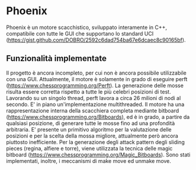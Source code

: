 # Phoenix

Phoenix è un motore scacchistico, sviluppato interamente in C++, compatibile con tutte le GUI che supportano lo standard UCI (https://gist.github.com/DOBRO/2592c6dad754ba67e6dcaec8c90165bf).  
## Funzionalità implementate
Il progetto è ancora incompleto, per cui non è ancora possibile utilizzabile con una GUI. Attualmente, il motore è solamente in grado di eseguire perft (https://www.chessprogramming.org/Perft). La generazione delle mosse risulta essere corretta rispetto a 
tutte le più celebri posizioni di test. Lavorando su un singolo thread, perft lavora a circa 26 milioni di nodi al secondo. E' in piano un'implementazione multithreaded. 
Il motore ha una rappresentazione interna della scacchiera completa mediante bitboard (https://www.chessprogramming.org/Bitboards), ed è in grado, a partire da qualsiasi posizione, di generare tutte le mosse fino ad una profondità arbitraria. 
E' presente un primitivo algoritmo per la valutazione delle posizioni e per la scelta della mossa migliore, attualmente però ancora piuttosto inefficiente. Per la generazione degli attack pattern degli sliding pieces (regina, alfiere e torre), 
viene utilizzata la tecnica delle magic bitboard (https://www.chessprogramming.org/Magic_Bitboards). Sono stati implementati, inoltre, i meccanismi di make move ed unmake move.

